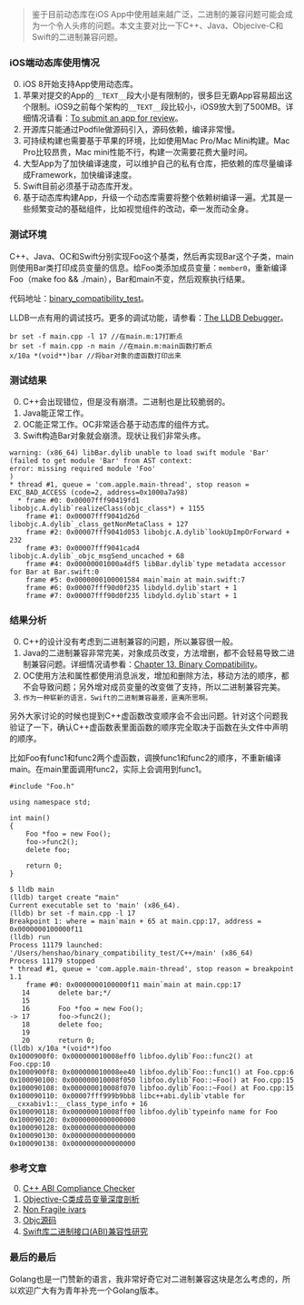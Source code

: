 > 鉴于目前动态库在iOS App中使用越来越广泛，二进制的兼容问题可能会成为一个令人头疼的问题。本文主要对比一下C++、Java、Objecive-C和Swift的二进制兼容问题。

### iOS端动态库使用情况

0. iOS 8开始支持App使用动态库。
0. 苹果对提交的App的`__TEXT__`段大小是有限制的，很多巨无霸App容易超出这个限制。iOS9之前每个架构的`__TEXT__`段比较小，iOS9放大到了500MB。详细情况请看：[To submit an app for review](https://developer.apple.com/library/content/documentation/LanguagesUtilities/Conceptual/iTunesConnect_Guide/Chapters/SubmittingTheApp.html)。
0. 开源库只能通过Podfile做源码引入，源码依赖，编译非常慢。
0. 可持续构建也需要基于苹果的环境，比如使用Mac Pro/Mac Mini构建。Mac Pro比较昂贵，Mac mini性能不行，构建一次需要花费大量时间。
0. 大型App为了加快编译速度，可以维护自己的私有仓库，把依赖的库尽量编译成Framework，加快编译速度。
0. Swift目前必须基于动态库开发。
0. 基于动态库构建App，升级一个动态库需要将整个依赖树编译一遍。尤其是一些频繁变动的基础组件，比如视觉组件的改动，牵一发而动全身。

### 测试环境

C++、Java、OC和Swift分别实现Foo这个基类，然后再实现Bar这个子类，main则使用Bar类打印成员变量的信息。给Foo类添加成员变量：`member0`，重新编译Foo（make foo && ./main），Bar和main不变，然后观察执行结果。

代码地址：[binary_compatibility_test](https://github.com/henshao/binary_compatibility_test)。

LLDB一点有用的调试技巧。更多的调试功能，请参看：[The LLDB Debugger](https://lldb.llvm.org/lldb-gdb.html)。
```
br set -f main.cpp -l 17 //在main.m:17打断点
br set -f main.cpp -n main //在main.m:main函数打断点
x/10a *(void**)bar //将bar对象的虚函数打印出来
```

### 测试结果

0. C++会出现错位，但是没有崩溃。二进制也是比较脆弱的。
0. Java能正常工作。
0. OC能正常工作。OC非常适合基于动态库的组件方式。
0. Swift构造Bar对象就会崩溃。现状让我们非常头疼。

```
warning: (x86_64) libBar.dylib unable to load swift module 'Bar' (failed to get module 'Bar' from AST context:
error: missing required module 'Foo'
)
* thread #1, queue = 'com.apple.main-thread', stop reason = EXC_BAD_ACCESS (code=2, address=0x1000a7a98)
  * frame #0: 0x00007fff90419fd1 libobjc.A.dylib`realizeClass(objc_class*) + 1155
    frame #1: 0x00007fff9041d26d libobjc.A.dylib`_class_getNonMetaClass + 127
    frame #2: 0x00007fff9041d053 libobjc.A.dylib`lookUpImpOrForward + 232
    frame #3: 0x00007fff9041cad4 libobjc.A.dylib`_objc_msgSend_uncached + 68
    frame #4: 0x00000001000a4df5 libBar.dylib`type metadata accessor for Bar at Bar.swift:0
    frame #5: 0x0000000100001584 main`main at main.swift:7
    frame #6: 0x00007fff90d0f235 libdyld.dylib`start + 1
    frame #7: 0x00007fff90d0f235 libdyld.dylib`start + 1
```

### 结果分析

0. C++的设计没有考虑到二进制兼容的问题，所以兼容很一般。
0. Java的二进制兼容非常完美，对象成员改变，方法增删，都不会轻易导致二进制兼容问题。详细情况请参看：[Chapter 13. Binary Compatibility](https://docs.oracle.com/javase/specs/jls/se7/html/jls-13.html)。
0. OC使用方法和属性都使用消息派发，增加和删除方法，移动方法的顺序，都不会导致问题；另外增对成员变量的改变做了支持，所以二进制兼容完美。
0. `作为一种崭新的语言，Swift的二进制兼容最差，匪夷所思啊。`

另外大家讨论的时候也提到C++虚函数改变顺序会不会出问题。针对这个问题我验证了一下，确认C++虚函数表里面函数的顺序完全取决于函数在头文件中声明的顺序。

比如Foo有func1和func2两个虚函数，调换func1和func2的顺序，不重新编译main。在main里面调用func2，实际上会调用到func1。

```
#include "Foo.h"

using namespace std;

int main()
{
    Foo *foo = new Foo();
    foo->func2();
    delete foo;

    return 0;
}   
```

```
$ lldb main
(lldb) target create "main"
Current executable set to 'main' (x86_64).
(lldb) br set -f main.cpp -l 17
Breakpoint 1: where = main`main + 65 at main.cpp:17, address = 0x0000000100000f11
(lldb) run
Process 11179 launched: '/Users/henshao/binary_compatibility_test/C++/main' (x86_64)
Process 11179 stopped
* thread #1, queue = 'com.apple.main-thread', stop reason = breakpoint 1.1
    frame #0: 0x0000000100000f11 main`main at main.cpp:17
   14       delete bar;*/
   15   
   16       Foo *foo = new Foo();
-> 17       foo->func2();
   18       delete foo;
   19   
   20       return 0;
(lldb) x/10a *(void**)foo
0x1000900f0: 0x000000010008eff0 libfoo.dylib`Foo::func2() at Foo.cpp:10
0x1000900f8: 0x000000010008ee40 libfoo.dylib`Foo::func1() at Foo.cpp:6
0x100090100: 0x000000010008f050 libfoo.dylib`Foo::~Foo() at Foo.cpp:15
0x100090108: 0x000000010008f070 libfoo.dylib`Foo::~Foo() at Foo.cpp:15
0x100090110: 0x00007fff999b9bb8 libc++abi.dylib`vtable for __cxxabiv1::__class_type_info + 16
0x100090118: 0x000000010008ff00 libfoo.dylib`typeinfo name for Foo
0x100090120: 0x0000000000000000
0x100090128: 0x0000000000000000
0x100090130: 0x0000000000000000
0x100090138: 0x0000000000000000
```

### 参考文章

0. [C++ ABI Compliance Checker](https://lvc.github.io/abi-compliance-checker/)
0. [Objective-C类成员变量深度剖析](http://quotation.github.io/objc/2015/05/21/objc-runtime-ivar-access.html)
0. [Non Fragile ivars](http://www.jianshu.com/p/3b219ab86b09)
0. [Objc源码](https://github.com/opensource-apple/objc4)
0. [Swift库二进制接口(ABI)兼容性研究](http://www.jianshu.com/p/5860f5542f21)

### 最后的最后

Golang也是一门赞新的语言，我非常好奇它对二进制兼容这块是怎么考虑的，所以欢迎广大有为青年补充一个Golang版本。

